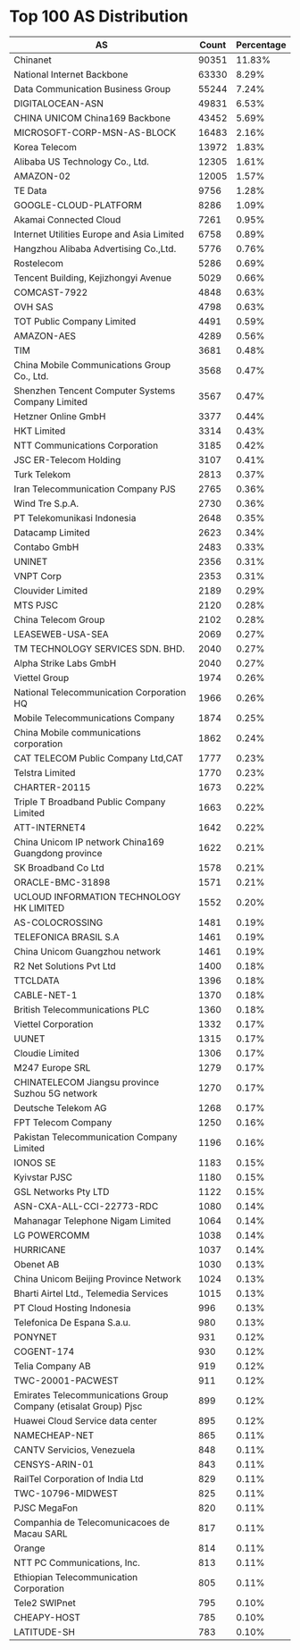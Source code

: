 # Top 100 AS Distribution
| AS | Count | Percentage |
|----|----|----|
| Chinanet | 90351 | 11.83% |
| National Internet Backbone | 63330 | 8.29% |
| Data Communication Business Group | 55244 | 7.24% |
| DIGITALOCEAN-ASN | 49831 | 6.53% |
| CHINA UNICOM China169 Backbone | 43452 | 5.69% |
| MICROSOFT-CORP-MSN-AS-BLOCK | 16483 | 2.16% |
| Korea Telecom | 13972 | 1.83% |
| Alibaba US Technology Co., Ltd. | 12305 | 1.61% |
| AMAZON-02 | 12005 | 1.57% |
| TE Data | 9756 | 1.28% |
| GOOGLE-CLOUD-PLATFORM | 8286 | 1.09% |
| Akamai Connected Cloud | 7261 | 0.95% |
| Internet Utilities Europe and Asia Limited | 6758 | 0.89% |
| Hangzhou Alibaba Advertising Co.,Ltd. | 5776 | 0.76% |
| Rostelecom | 5286 | 0.69% |
| Tencent Building, Kejizhongyi Avenue | 5029 | 0.66% |
| COMCAST-7922 | 4848 | 0.63% |
| OVH SAS | 4798 | 0.63% |
| TOT Public Company Limited | 4491 | 0.59% |
| AMAZON-AES | 4289 | 0.56% |
| TIM | 3681 | 0.48% |
| China Mobile Communications Group Co., Ltd. | 3568 | 0.47% |
| Shenzhen Tencent Computer Systems Company Limited | 3567 | 0.47% |
| Hetzner Online GmbH | 3377 | 0.44% |
| HKT Limited | 3314 | 0.43% |
| NTT Communications Corporation | 3185 | 0.42% |
| JSC ER-Telecom Holding | 3107 | 0.41% |
| Turk Telekom | 2813 | 0.37% |
| Iran Telecommunication Company PJS | 2765 | 0.36% |
| Wind Tre S.p.A. | 2730 | 0.36% |
| PT Telekomunikasi Indonesia | 2648 | 0.35% |
| Datacamp Limited | 2623 | 0.34% |
| Contabo GmbH | 2483 | 0.33% |
| UNINET | 2356 | 0.31% |
| VNPT Corp | 2353 | 0.31% |
| Clouvider Limited | 2189 | 0.29% |
| MTS PJSC | 2120 | 0.28% |
| China Telecom Group | 2102 | 0.28% |
| LEASEWEB-USA-SEA | 2069 | 0.27% |
| TM TECHNOLOGY SERVICES SDN. BHD. | 2040 | 0.27% |
| Alpha Strike Labs GmbH | 2040 | 0.27% |
| Viettel Group | 1974 | 0.26% |
| National Telecommunication Corporation HQ | 1966 | 0.26% |
| Mobile Telecommunications Company | 1874 | 0.25% |
| China Mobile communications corporation | 1862 | 0.24% |
| CAT TELECOM Public Company Ltd,CAT | 1777 | 0.23% |
| Telstra Limited | 1770 | 0.23% |
| CHARTER-20115 | 1673 | 0.22% |
| Triple T Broadband Public Company Limited | 1663 | 0.22% |
| ATT-INTERNET4 | 1642 | 0.22% |
| China Unicom IP network China169 Guangdong province | 1622 | 0.21% |
| SK Broadband Co Ltd | 1578 | 0.21% |
| ORACLE-BMC-31898 | 1571 | 0.21% |
| UCLOUD INFORMATION TECHNOLOGY HK LIMITED | 1552 | 0.20% |
| AS-COLOCROSSING | 1481 | 0.19% |
| TELEFONICA BRASIL S.A | 1461 | 0.19% |
| China Unicom Guangzhou network | 1461 | 0.19% |
| R2 Net Solutions Pvt Ltd | 1400 | 0.18% |
| TTCLDATA | 1396 | 0.18% |
| CABLE-NET-1 | 1370 | 0.18% |
| British Telecommunications PLC | 1360 | 0.18% |
| Viettel Corporation | 1332 | 0.17% |
| UUNET | 1315 | 0.17% |
| Cloudie Limited | 1306 | 0.17% |
| M247 Europe SRL | 1279 | 0.17% |
| CHINATELECOM Jiangsu province Suzhou 5G network | 1270 | 0.17% |
| Deutsche Telekom AG | 1268 | 0.17% |
| FPT Telecom Company | 1250 | 0.16% |
| Pakistan Telecommunication Company Limited | 1196 | 0.16% |
| IONOS SE | 1183 | 0.15% |
| Kyivstar PJSC | 1180 | 0.15% |
| GSL Networks Pty LTD | 1122 | 0.15% |
| ASN-CXA-ALL-CCI-22773-RDC | 1080 | 0.14% |
| Mahanagar Telephone Nigam Limited | 1064 | 0.14% |
| LG POWERCOMM | 1038 | 0.14% |
| HURRICANE | 1037 | 0.14% |
| Obenet AB | 1030 | 0.13% |
| China Unicom Beijing Province Network | 1024 | 0.13% |
| Bharti Airtel Ltd., Telemedia Services | 1015 | 0.13% |
| PT Cloud Hosting Indonesia | 996 | 0.13% |
| Telefonica De Espana S.a.u. | 980 | 0.13% |
| PONYNET | 931 | 0.12% |
| COGENT-174 | 930 | 0.12% |
| Telia Company AB | 919 | 0.12% |
| TWC-20001-PACWEST | 911 | 0.12% |
| Emirates Telecommunications Group Company (etisalat Group) Pjsc | 899 | 0.12% |
| Huawei Cloud Service data center | 895 | 0.12% |
| NAMECHEAP-NET | 865 | 0.11% |
| CANTV Servicios, Venezuela | 848 | 0.11% |
| CENSYS-ARIN-01 | 843 | 0.11% |
| RailTel Corporation of India Ltd | 829 | 0.11% |
| TWC-10796-MIDWEST | 825 | 0.11% |
| PJSC MegaFon | 820 | 0.11% |
| Companhia de Telecomunicacoes de Macau SARL | 817 | 0.11% |
| Orange | 814 | 0.11% |
| NTT PC Communications, Inc. | 813 | 0.11% |
| Ethiopian Telecommunication Corporation | 805 | 0.11% |
| Tele2 SWIPnet | 795 | 0.10% |
| CHEAPY-HOST | 785 | 0.10% |
| LATITUDE-SH | 783 | 0.10% |
